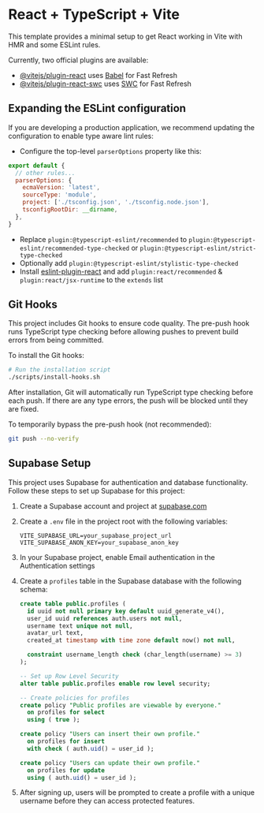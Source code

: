 # React + TypeScript + Vite

This template provides a minimal setup to get React working in Vite with HMR and some ESLint rules.

Currently, two official plugins are available:

- [@vitejs/plugin-react](https://github.com/vitejs/vite-plugin-react/blob/main/packages/plugin-react/README.md) uses [Babel](https://babeljs.io/) for Fast Refresh
- [@vitejs/plugin-react-swc](https://github.com/vitejs/vite-plugin-react-swc) uses [SWC](https://swc.rs/) for Fast Refresh

## Expanding the ESLint configuration

If you are developing a production application, we recommend updating the configuration to enable type aware lint rules:

- Configure the top-level `parserOptions` property like this:

```js
export default {
  // other rules...
  parserOptions: {
    ecmaVersion: 'latest',
    sourceType: 'module',
    project: ['./tsconfig.json', './tsconfig.node.json'],
    tsconfigRootDir: __dirname,
  },
}
```

- Replace `plugin:@typescript-eslint/recommended` to `plugin:@typescript-eslint/recommended-type-checked` or `plugin:@typescript-eslint/strict-type-checked`
- Optionally add `plugin:@typescript-eslint/stylistic-type-checked`
- Install [eslint-plugin-react](https://github.com/jsx-eslint/eslint-plugin-react) and add `plugin:react/recommended` & `plugin:react/jsx-runtime` to the `extends` list

## Git Hooks

This project includes Git hooks to ensure code quality. The pre-push hook runs TypeScript type checking before allowing pushes to prevent build errors from being committed.

To install the Git hooks:

```bash
# Run the installation script
./scripts/install-hooks.sh
```

After installation, Git will automatically run TypeScript type checking before each push. If there are any type errors, the push will be blocked until they are fixed.

To temporarily bypass the pre-push hook (not recommended):

```bash
git push --no-verify
```

## Supabase Setup

This project uses Supabase for authentication and database functionality. Follow these steps to set up Supabase for this project:

1. Create a Supabase account and project at [supabase.com](https://supabase.com)
2. Create a `.env` file in the project root with the following variables:
   ```
   VITE_SUPABASE_URL=your_supabase_project_url
   VITE_SUPABASE_ANON_KEY=your_supabase_anon_key
   ```
3. In your Supabase project, enable Email authentication in the Authentication settings
4. Create a `profiles` table in the Supabase database with the following schema:

   ```sql
   create table public.profiles (
     id uuid not null primary key default uuid_generate_v4(),
     user_id uuid references auth.users not null,
     username text unique not null,
     avatar_url text,
     created_at timestamp with time zone default now() not null,

     constraint username_length check (char_length(username) >= 3)
   );

   -- Set up Row Level Security
   alter table public.profiles enable row level security;

   -- Create policies for profiles
   create policy "Public profiles are viewable by everyone."
     on profiles for select
     using ( true );

   create policy "Users can insert their own profile."
     on profiles for insert
     with check ( auth.uid() = user_id );

   create policy "Users can update their own profile."
     on profiles for update
     using ( auth.uid() = user_id );
   ```

5. After signing up, users will be prompted to create a profile with a unique username before they can access protected features.

